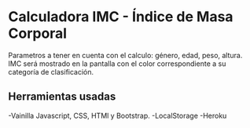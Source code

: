 #  Calculadora IMC - Índice de Masa Corporal

Parametros a tener en cuenta con el calculo: género, edad, peso, altura. 
IMC será mostrado en la pantalla con el color correspondiente a su categoría de clasificación.
## Herramientas usadas
   -Vainilla Javascript, CSS, HTMl y Bootstrap.
   -LocalStorage
   -Heroku